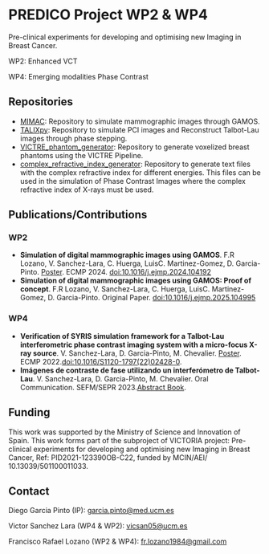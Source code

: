 # PREDICO Project WP2 & WP4
Pre-clinical experiments for developing and optimising new Imaging in Breast Cancer.

WP2: Enhanced VCT 

WP4: Emerging modalities Phase Contrast

## Repositories
* [MIMAC](https://github.com/PREDICO-Project/MIMAC): Repository to simulate mammographic images through GAMOS.
* [TALIXpy](https://github.com/PREDICO-Project/TALIXpy): Repository to simulate PCI images and Reconstruct Talbot-Lau images through phase stepping.
* [VICTRE_phantom_generator](https://github.com/PREDICO-Project/VICTRE_phantom_generator): Repository to generate voxelized breast phantoms using the VICTRE Pipeline.
* [complex_refractive_index_generator](https://github.com/PREDICO-Project/complex_refractive_index_generator): Repository to generate text files with the complex refractive index for different energies. This files can be used in the simulation of Phase Contrast Images where the complex refractive index of X-rays must be used.

## Publications/Contributions

### WP2
* **Simulation of digital mammographic images using GAMOS**. F.R Lozano, V. Sanchez-Lara, C. Huerga, LuisC. Martinez-Gomez, D. Garcia-Pinto. [Poster](doc/Poster_EMCP_2024.pdf). ECMP 2024. [doi:10.1016/j.ejmp.2024.104192](https://doi.org/10.1016/j.ejmp.2024.104192)
* **Simulation of digital mammographic images using GAMOS: Proof of concept**. F.R Lozano, V. Sanchez-Lara, C. Huerga, LuisC. Martinez-Gomez, D. Garcia-Pinto. Original Paper. [doi:10.1016/j.ejmp.2025.104995](https://doi.org/10.1016/j.ejmp.2025.104995)


### WP4
* **Verification of SYRIS simulation framework for a Talbot-Lau interferometric phase contrast imaging system with a micro-focus X-ray source**. V. Sanchez-Lara, D. Garcia-Pinto, M. Chevalier. [Poster](doc/Poster_ECMP_2022.pdf). ECMP 2022.[doi:10.1016/S1120-1797(22)02428-0](https://doi.org/10.1016/S1120-1797(22)02428-0).
* **Imágenes de contraste de fase utilizando un interferómetro de Talbot-Lau**. V. Sanchez-Lara, D. Garcia-Pinto, M. Chevalier. Oral Communication. SEFM/SEPR 2023.[Abstract Book](https://congresosefmsepr.es/oviedo2023/libros-resumenes/).
   


## Funding

This work was supported by the Ministry of Science and Innovation of Spain. This work forms part of the subproject of VICTORIA project: Pre-clinical experiments for developing and optimising new Imaging in Breast Cancer, Ref: PID2021-123390OB-C22, funded by MCIN/AEI/ 10.13039/501100011033.

## Contact
Diego Garcia Pinto (IP): garcia.pinto@med.ucm.es

Victor Sanchez Lara (WP4 & WP2): vicsan05@ucm.es

Francisco Rafael Lozano (WP2 & WP4): fr.lozano1984@gmail.com


